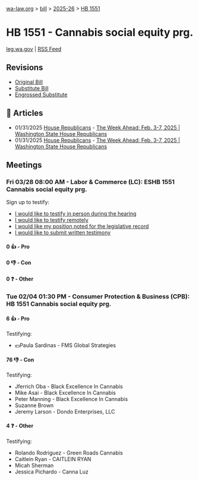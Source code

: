 [wa-law.org](/) > [bill](/bill/) > [2025-26](/bill/2025-26/) > [HB 1551](/bill/2025-26/hb/1551/)

# HB 1551 - Cannabis social equity prg.
[leg.wa.gov](https://app.leg.wa.gov/billsummary?BillNumber=1551&Year=2025&Initiative=false) | [RSS Feed](./rss.xml)

## Revisions
* [Original Bill](1/)
* [Substitute Bill](S/)
* [Engrossed Substitute](S.E/)

## 📰 Articles
* 01/31/2025 [House Republicans](/org/house_republicans/) - [The Week Ahead: Feb. 3-7, 2025 | Washington State House Republicans](http://houserepublicans.wa.gov/week/the-week-ahead-feb-3-7-2025/#:~:text=HB%201551)
* 01/31/2025 [House Republicans](/org/house_republicans/) - [The Week Ahead: Feb. 3-7, 2025 | Washington State House Republicans](https://houserepublicans.wa.gov/week/the-week-ahead-feb-3-7-2025/#:~:text=HB%201551)

## Meetings
### Fri 03/28 08:00 AM - Labor & Commerce (LC): ESHB 1551 Cannabis social equity prg.
Sign up to testify:
* [I would like to testify in person during the hearing](https://app.leg.wa.gov/csi/Testifier/Add?chamber=House&mId=33145&aId=166135&caId=26654&tId=1)
* [I would like to testify remotely](https://app.leg.wa.gov/csi/Testifier/Add?chamber=House&mId=33145&aId=166135&caId=26654&tId=2)
* [I would like my position noted for the legislative record](https://app.leg.wa.gov/csi/Testifier/Add?chamber=House&mId=33145&aId=166135&caId=26654&tId=3)
* [I would like to submit written testimony](https://app.leg.wa.gov/csi/Testifier/Add?chamber=House&mId=33145&aId=166135&caId=26654&tId=4)

#### 0 👍 - Pro

#### 0 👎 - Con

#### 0 ❓ - Other

### Tue 02/04 01:30 PM - Consumer Protection & Business (CPB): HB 1551 Cannabis social equity prg.
#### 6 👍 - Pro
Testifying:
* 💵Paula Sardinas - FMS Global Strategies

#### 76 👎 - Con
Testifying:
* Jferrich Oba - Black Excellence In Cannabis
* Mike Asai - Black Excellence In Cannabis
* Peter Manning - Black Excellence In Cannabis
* Suzanne Brown
* Jeremy Larson - Dondo Enterprises, LLC

#### 4 ❓ - Other
Testifying:
* Rolando Rodriguez - Green Roads Cannabis
* Caitlein Ryan - CAITLEIN RYAN
* Micah Sherman
* Jessica Pichardo - Canna Luz
